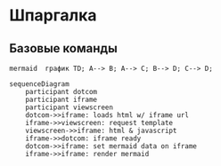 # Шпаргалка
## Базовые команды 

``mermaid 
 график TD;
 A--> B;
 A--> C;
 B--> D;
 C--> D; 
``

```mermaid
sequenceDiagram
    participant dotcom
    participant iframe
    participant viewscreen
    dotcom->>iframe: loads html w/ iframe url
    iframe->>viewscreen: request template
    viewscreen->>iframe: html & javascript
    iframe->>dotcom: iframe ready
    dotcom->>iframe: set mermaid data on iframe
    iframe->>iframe: render mermaid
```


